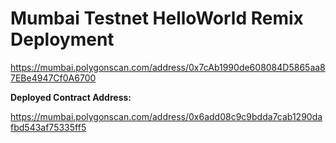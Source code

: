 # Mumbai Testnet HelloWorld Remix Deployment

https://mumbai.polygonscan.com/address/0x7cAb1990de608084D5865aa87EBe4947Cf0A6700

**Deployed Contract Address:**

https://mumbai.polygonscan.com/address/0x6add08c9c9bdda7cab1290dafbd543af75335ff5
